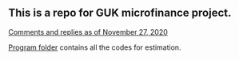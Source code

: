 ## This is a repo for GUK microfinance project.   

[Comments and replies as of November 27, 2020](https://seiroito.github.io/GUK/draft/CommentsAndReplies2020November27.html)  

[Program folder](https://github.com/SeiroIto/GUK/tree/main/program) contains all the codes for estimation.  
